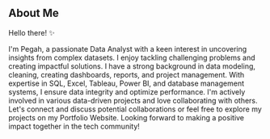 ## About Me
Hello there! :sparkles:

I'm Pegah, a passionate Data Analyst with a keen interest in uncovering insights from complex datasets. I enjoy tackling challenging problems and creating impactful solutions. I have a strong background in data modeling, cleaning, creating dashboards, reports, and project management. With expertise in SQL, Excel, Tableau, Power BI, and database management systems, I ensure data integrity and optimize performance. I'm actively involved in various data-driven projects and love collaborating with others. Let's connect and discuss potential collaborations or feel free to explore my projects on my Portfolio Website. Looking forward to making a positive impact together in the tech community!


